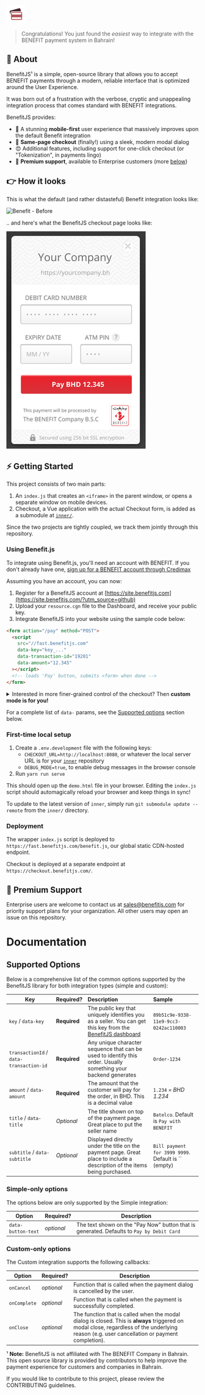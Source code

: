 ![BenefitJS](./assets/benefit-js.png)

> Congratulations! You just found the _easiest_ way to integrate with the BENEFIT payment system in Bahrain!

## 👋 About

BenefitJS¹ is a simple, open-source library that allows you to accept BENEFIT payments through a modern, reliable interface that is optimized around the User Experience.

It was born out of a frustration with the verbose, cryptic and unappealing integration process that comes standard with BENEFIT integrations.

BenefitJS provides:

- 📱 A stunning **mobile-first** user experience that massively improves upon the default Benefit integration
- 🙌 **Same-page checkout** (finally!) using a sleek, modern modal dialog
- 😍 Additional features, including support for one-click checkout (or "Tokenization", in payments lingo)
- 📧 **Premium support**, available to Enterprise customers (more [below](#-premium-support))

## 👉 How it looks

This is what the default (and rather distasteful) Benefit integration looks like:

![Benefit - Before](./assets/benefit-before.png)

.. and here's what the BenefitJS checkout page looks like:

![Benefit - After](./assets/benefit-after.png)

## ⚡ Getting Started

This project consists of two main parts:

1. An `index.js` that creates an `<iframe>` in the parent window, or opens a separate window on mobile devices.
2. Checkout, a Vue application with the actual Checkout form, is added as a submodule at [`inner/`](https://github.com/benefit-js/inner/tree/).

Since the two projects are tightly coupled, we track them jointly through this repository.

### Using Benefit.js

To integrate using Benefit.js, you'll need an account with BENEFIT. If you don't already have one, [sign up for a BENEFIT account through Credimax](https://www.credimax.com.bh/en/e_payment_gateway)

Assuming you have an account, you can now:

1. Register for a BenefitJS account at [https://site.benefitjs.com](https://site.benefitjs.com/?utm_source=github)
2. Upload your `resource.cgn` file to the Dashboard, and receive your public key.
3. Integrate BenefitJS into your website using the sample code below:

```html
<form action="/pay" method="POST">
  <script
    src="//fast.benefitjs.com"
    data-key="key_..."
    data-transaction-id="19201"
    data-amount="12.345"
  ></script>
  <!-- loads 'Pay' button, submits <form> when done -->
</form>
```

<details>
<summary>Interested in more finer-grained control of the checkout? Then <strong>custom mode is for you!</strong></summary>
<pre style="white-space:nowrap">
const benefitHandler = new BenefitJS({
  key: 'key_...',
  transactionId: 'Order 12910',
  amount: 1.234, // BHD
  onClose: () => {
    console.warn('onClose() called')
  },
  onCancel: () => {
    console.warn('onCancel() called')
  },
  onComplete: () => {
    console.info('onComplete() called')
  }
})
</pre>
</details>

For a complete list of `data-` params, see the [Supported options](#supported-options) section below.

### First-time local setup

1. Create a `.env.development` file with the following keys:
   - `CHECKOUT_URL=http://localhost:8080`, or whatever the local server URL is for your [`inner`](https://github.com/benefit-js/benefit-js) repository
   - `DEBUG_MODE=true`, to enable debug messages in the browser console
2. Run `yarn run serve`

This should open up the `demo.html` file in your browser. Editing the `index.js` script should automagically reload your browser and keep things in sync!

To update to the latest version of `inner`, simply run `git submodule update --remote` from the `inner/` directory.

### Deployment

The wrapper `index.js` script is deployed to `https://fast.benefitjs.com/benefit.js`, our global static CDN-hosted endpoint.

Checkout is deployed at a separate endpoint at `https://checkout.benefitjs.com/`.

## 📩 Premium Support

Enterprise users are welcome to contact us at [sales@benefitjs.com](mailto:sales@benefitjs.com) for priority support plans for your organization. All other users may open an issue on this repository.

# Documentation

## Supported Options

Below is a comprehensive list of the common options supported by the BenefitJS library for both integration types (simple and custom):

| Key                                     | Required?    | Description                                                                                                                         | Sample                                              |
| --------------------------------------- | ------------ | :---------------------------------------------------------------------------------------------------------------------------------- | :-------------------------------------------------- |
| `key` / `data-key`                      | **Required** | The public key that uniquely identifies you as a seller. You can get this key from the [BenefitJS dashboard](https://benefitjs.com) | `89b51c9e-9338-11e9-9cc3-0242ac110003`              |
| `transactionId` / `data-transaction-id` | **Required** | Any unique character sequence that can be used to identify this order. Usually something your backend generates                     | `Order-1234`                                        |
| `amount` / `data-amount`                | **Required** | The amount that the customer will pay for the order, in BHD. This is a decimal value                                                | `1.234` _= BHD 1.234_                               |
| `title` / `data-title`                  | _Optional_   | The title shown on top of the payment page. Great place to put the seller name                                                      | `Batelco`. Default is `Pay with BENEFIT`            |
| `subtitle` / `data-subtitle`            | _Optional_   | Displayed directly under the title on the payment page. Great place to include a description of the items being purchased.          | `Bill payment for 3999 9999`. Default is `` (empty) |

### Simple-only options

The options below are only supported by the Simple integration:

| Option             | Required?  | Description                                                                               |
| ------------------ | ---------- | ----------------------------------------------------------------------------------------- |
| `data-button-text` | _optional_ | The text shown on the "Pay Now" button that is generated. Defaults to `Pay by Debit Card` |

### Custom-only options

The Custom integration supports the following callbacks:

| Option       | Required?  | Description                                                                                                                                                                                   |
| ------------ | ---------- | --------------------------------------------------------------------------------------------------------------------------------------------------------------------------------------------- |
| `onCancel`   | _optional_ | Function that is called when the payment dialog is cancelled by the user.                                                                                                                     |
| `onComplete` | _optional_ | Function that is called when the payment is successfully completed.                                                                                                                           |
| `onClose`    | _optional_ | The function that is called when the modal dialog is closed. This is **always** triggered on modal close, regardless of the underlying reason (e.g. user cancellation or payment completion). |

¹ **Note:** BenefitJS is not affiliated with The BENEFIT Company in Bahrain. This open source library is provided by contributors to help improve the payment experience for customers and companies in Bahrain.

If you would like to contribute to this project, please review the CONTRIBUTING guidelines.

